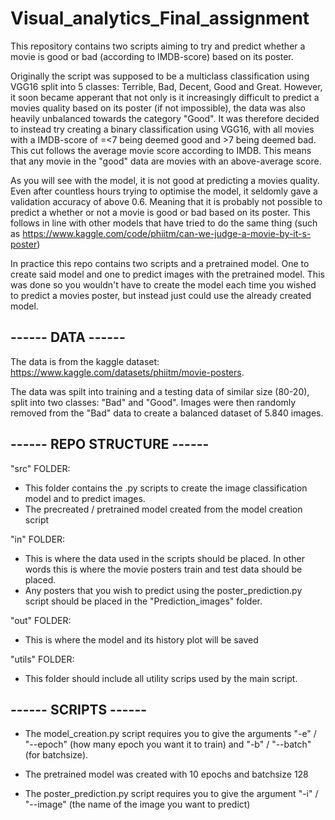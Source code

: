 # Visual_analytics_Final_assignment
This repository contains two scripts aiming to try and predict whether a movie is good or bad (according to IMDB-score) based on its poster.

Originally the script was supposed to be a multiclass classification using VGG16 split into 5 classes: Terrible, Bad, Decent, Good and Great. However, it soon became apperant that not only is it increasingly difficult to predict a movies quality based on its poster (if not impossible), the data was also heavily unbalanced towards the category "Good". It was therefore decided to instead try creating a binary classification using VGG16, with all movies with a IMDB-score of =<7 being deemed good and >7 being deemed bad. This cut follows the average movie score according to IMDB. This means that any movie in the "good" data are movies with an above-average score.

As you will see with the model, it is not good at predicting a movies quality. Even after countless hours trying to optimise the model, it seldomly gave a validation accuracy of above 0.6. Meaning that it is probably not possible to predict a whether or not a movie is good or bad based on its poster. This follows in line with other models that have tried to do the same thing (such as https://www.kaggle.com/code/phiitm/can-we-judge-a-movie-by-it-s-poster)

In practice this repo contains two scripts and a pretrained model. One to create said model and one to predict images with the pretrained model. This was done so you wouldn't have to create the model each time you wished to predict a movies poster, but instead just could use the already created model.


## ------ DATA ------
The data is from the kaggle dataset: https://www.kaggle.com/datasets/phiitm/movie-posters. 

The data was spilt into training and a testing data of similar size (80-20), split into two classes: "Bad" and "Good". Images were then randomly removed from the "Bad" data to create a balanced dataset of 5.840 images.

## ------ REPO STRUCTURE ------
"src" FOLDER:
- This folder contains the .py scripts to create the image classification model and to predict images.
- The precreated / pretrained model created from the model creation script

"in" FOLDER:
- This is where the data used in the scripts should be placed. In other words this is where the movie posters train and test data should be placed.
- Any posters that you wish to predict using the poster_prediction.py script should be placed in the "Prediction_images" folder.

"out" FOLDER:
- This is where the model and its history plot will be saved

"utils" FOLDER:
- This folder should include all utility scrips used by the main script.

## ------ SCRIPTS ------
- The model_creation.py script requires you to give the arguments "-e" / "--epoch" (how many epoch you want it to train) and "-b" / "--batch" (for batchsize).
 - The pretrained model was created with 10 epochs and batchsize 128

- The poster_prediction.py script requires you to give the argument "-i" / "--image" (the name of the image you want to predict)

